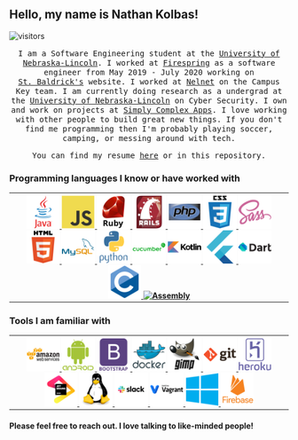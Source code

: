 ## Hello, my name is Nathan Kolbas!
![visitors](https://visitor-badge.glitch.me/badge?page_id=NathanKolbas/NathanKolbas)
<p align="center">
  <samp>
    I am a Software Engineering student at the <a href="https://www.unl.edu/">University of Nebraska-Lincoln</a>. I worked at <a href="https://firespring.com/">Firespring</a> as a software engineer from May 2019 - July 2020 working on <a href="https://www.stbaldricks.org/">St.&nbsp;Baldrick's</a> website. I worked at <a href="https://campuscommerce.com/payment-solutions/campus-key/">Nelnet</a> on the Campus Key team. I am currently doing research as a undergrad at the <a href="https://www.unl.edu/">University of Nebraska-Lincoln</a> on Cyber Security. I own and work on projects at <a href="http://simplycomplexapps.com/">Simply&nbsp;Complex&nbsp;Apps</a>. I love working with other people to build great new things. If you don't find me programming then I'm probably playing soccer, camping, or messing around with tech.
  </samp>
</p>
<p align="center">
  <samp>
    You can find my resume <a href="https://github.com/NathanKolbas/NathanKolbas/blob/master/Kolbas_Nathan_Resume_10-10-2021.pdf">here</a> or in this repository.
  </samp>
</p>

### Programming languages I know or have worked with
<table align="center">
    <tr>
        <th>
            <a href="https://www.oracle.com/java/technologies/">
                <img src="https://raw.githubusercontent.com/devicons/devicon/master/icons/java/java-original-wordmark.svg" width=60 alt="Java">
            </a>
            <a href="https://www.javascript.com/">
                <img src="https://raw.githubusercontent.com/devicons/devicon/master/icons/javascript/javascript-original.svg" width=60 alt="JavaScript">
            </a>
            <a href="https://www.ruby-lang.org/en/">
                <img src="https://raw.githubusercontent.com/devicons/devicon/master/icons/ruby/ruby-original-wordmark.svg" width=60 alt="Ruby">
            </a>
            <a href="https://rubyonrails.org/">
                <img src="https://raw.githubusercontent.com/devicons/devicon/master/icons/rails/rails-original-wordmark.svg" width=60 alt="Rails">
            </a>
            <a href="https://www.php.net/">
                <img src="https://raw.githubusercontent.com/devicons/devicon/master/icons/php/php-original.svg" width=60 alt="PHP">
            </a>
            <a href="https://www.w3.org/Style/CSS/Overview.en.html">
                <img src="https://raw.githubusercontent.com/devicons/devicon/master/icons/css3/css3-original-wordmark.svg" width=60 alt="CSS">
            </a>
            <a href="https://sass-lang.com/">
                <img src="https://raw.githubusercontent.com/devicons/devicon/master/icons/sass/sass-original.svg" width=60 alt="SASS">
            </a>
            <a href="https://developer.mozilla.org/en-US/docs/Web/HTML">
                <img src="https://raw.githubusercontent.com/devicons/devicon/master/icons/html5/html5-original-wordmark.svg" width=60 alt="HTML">
            </a>
            <a href="https://www.mysql.com/">
                <img src="https://raw.githubusercontent.com/devicons/devicon/master/icons/mysql/mysql-original-wordmark.svg" width=60 alt="MySQL">
            </a>
            <a href="https://www.python.org/">
                <img src="https://raw.githubusercontent.com/devicons/devicon/master/icons/python/python-original-wordmark.svg" width=60 alt="Python">
            </a>
            <a href="https://cucumber.io/">
                <img src="https://raw.githubusercontent.com/devicons/devicon/master/icons/cucumber/cucumber-plain-wordmark.svg" width=60 alt="Cucumber">
            </a>
            <a href="https://kotlinlang.org/">
                <img src="https://raw.githubusercontent.com/devicons/devicon/master/icons/kotlin/kotlin-original-wordmark.svg" width=60 alt="Kotlin">
            </a>
            <a href="https://flutter.dev/">
                <img src="https://raw.githubusercontent.com/devicons/devicon/master/icons/flutter/flutter-original.svg" width=60 alt="Flutter">
            </a>
            <a href="https://dart.dev/">
                <img src="https://raw.githubusercontent.com/devicons/devicon/master/icons/dart/dart-original-wordmark.svg" width=60 alt="Flutter">
            </a>
            <a href="https://en.wikipedia.org/wiki/C_(programming_language)#:~:text=C%20(%2F%CB%88si%CB%90%2F,efficiently%20to%20typical%20machine%20instructions.">
                <img src="https://raw.githubusercontent.com/devicons/devicon/master/icons/c/c-original.svg" width=60 alt="C">
            </a>
            <a href="https://en.wikipedia.org/wiki/Assembly_language">
                <img src="https://upload.wikimedia.org/wikipedia/commons/e/ef/APNG_Assembler_Logo.svg" width=60 alt="Assembly">
            </a>
        </th>
    </tr>
</table>

### Tools I am familiar with
<table align="center">
    <tr>
        <th>
            <a href="https://aws.amazon.com/">
                <img src="https://raw.githubusercontent.com/devicons/devicon/master/icons/amazonwebservices/amazonwebservices-original-wordmark.svg" width=60 alt="AWS">
            </a>
            <a href="https://www.android.com/">
                <img src="https://raw.githubusercontent.com/devicons/devicon/master/icons/android/android-plain-wordmark.svg" width=60 alt="Android">
            </a>
            <a href="https://getbootstrap.com/">
                <img src="https://raw.githubusercontent.com/devicons/devicon/master/icons/bootstrap/bootstrap-plain-wordmark.svg" width=60 alt="BootStrap">
            </a>
            <a href="https://www.docker.com/">
                <img src="https://raw.githubusercontent.com/devicons/devicon/master/icons/docker/docker-original-wordmark.svg" width=60 alt="Docker">
            </a>
            <a href="https://www.gimp.org/">
                <img src="https://raw.githubusercontent.com/devicons/devicon/master/icons/gimp/gimp-original-wordmark.svg" width=60 alt="Gimp">
            </a>
            <a href="https://git-scm.com/">
                <img src="https://raw.githubusercontent.com/devicons/devicon/master/icons/git/git-original-wordmark.svg" width=60 alt="Git">
            </a>
            <a href="https://www.heroku.com/">
                <img src="https://raw.githubusercontent.com/devicons/devicon/master/icons/heroku/heroku-original-wordmark.svg" width=60 alt="Heroku">
            </a>
            <a href="https://www.jetbrains.com/">
                <img src="https://raw.githubusercontent.com/devicons/devicon/master/icons/jetbrains/jetbrains-original.svg" width=60 alt="JetBrains">
            </a>
            <a href="https://www.linux.org/">
                <img src="https://raw.githubusercontent.com/devicons/devicon/master/icons/linux/linux-original.svg" width=60 alt="Linux">
            </a>
            <a href="https://slack.com/">
                <img src="https://raw.githubusercontent.com/devicons/devicon/master/icons/slack/slack-original-wordmark.svg" width=60 alt="Slack">
            </a>
            <a href="https://www.vagrantup.com/">
                <img src="https://raw.githubusercontent.com/devicons/devicon/master/icons/vagrant/vagrant-original-wordmark.svg" width=60 alt="Vagrant">
            </a>
            <a href="https://www.microsoft.com/en-us/windows">
                <img src="https://raw.githubusercontent.com/devicons/devicon/master/icons/windows8/windows8-original.svg" width=60 alt="Windows">
            </a>
            <a href="https://firebase.google.com/">
                <img src="https://raw.githubusercontent.com/devicons/devicon/master/icons/firebase/firebase-plain-wordmark.svg" width=60 alt="Flutter">
            </a>
        </th>
    </tr>
</table>

#### Please feel free to reach out. I love talking to like-minded people!

<!--
**NathanKolbas/NathanKolbas** is a ✨ _special_ ✨ repository because its `README.md` (this file) appears on your GitHub profile.

Here are some ideas to get you started:

- 🔭 I’m currently working on ...
- 🌱 I’m currently learning ...
- 👯 I’m looking to collaborate on ...
- 🤔 I’m looking for help with ...
- 💬 Ask me about ...
- 📫 How to reach me: ...
- 😄 Pronouns: ...
- ⚡ Fun fact: ...
-->
